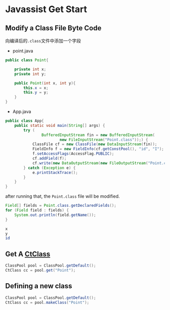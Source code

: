 # Javassist Get Start

## Modify a Class File Byte Code

向编译后的`.class`文件中添加一个字段

- point.java

```java
public class Point{

    private int x;
    private int y;

    public Point(int x, int y){
        this.x = x;
        this.y = y;
    }
}
```

- App.java

```java
public class App{
    public static void main(String[] args) {
        try (
                BufferedInputStream fin = new BufferedInputStream(
                        new FileInputStream("Point.class"));) {
            ClassFile cf = new ClassFile(new DataInputStream(fin));
            FieldInfo f = new FieldInfo(cf.getConstPool(), "id", "I");
            f.setAccessFlags(AccessFlag.PUBLIC);
            cf.addField(f);
            cf.write(new DataOutputStream(new FileOutputStream("Point.class")));
        } catch (Exception e) {
            e.printStackTrace();
        }
    }
}
```

after running that, the `Point.class` file will be modified.

```java
Field[] fields = Point.class.getDeclaredFields();
for (Field field : fields) {
    System.out.println(field.getName());
}
```

```bash
x
y
id
```


## Get A [CtClass]()

```java
ClassPool pool = ClassPool.getDefault();
CtClass cc = pool.get("Point");
```

## Defining a new class

```java
ClassPool pool = ClassPool.getDefault();
CtClass cc = pool.makeClass("Point");
```
